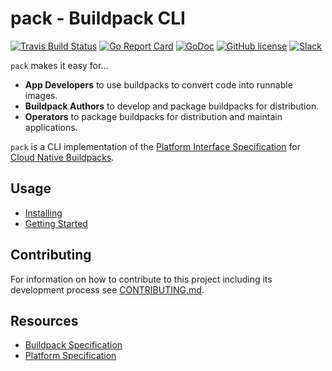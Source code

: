 # pack - Buildpack CLI

[![Travis Build Status](https://travis-ci.org/buildpack/pack.svg?branch=master)](https://travis-ci.org/buildpack/pack)
[![Go Report Card](https://goreportcard.com/badge/github.com/buildpack/pack)](https://goreportcard.com/report/github.com/buildpack/pack)
[![GoDoc](https://godoc.org/github.com/buildpack/pack?status.svg)](https://godoc.org/github.com/buildpack/pack)
[![GitHub license](https://img.shields.io/github/license/buildpack/pack)](https://github.com/buildpack/pack/blob/master/LICENSE)
[![Slack](https://slack.buildpacks.io/badge.svg)](https://slack.buildpacks.io/)

`pack` makes it easy for...
- **App Developers** to use buildpacks to convert code into runnable images.
- **Buildpack Authors** to develop and package buildpacks for distribution.
- **Operators** to package buildpacks for distribution and maintain applications.

`pack` is a CLI implementation of the [Platform Interface Specification][platform-spec] for [Cloud Native Buildpacks][buildpacks.io].

## Usage

- [Installing][install-pack]
- [Getting Started][getting-started]

## Contributing

For information on how to contribute to this project including its development 
process see [CONTRIBUTING.md](CONTRIBUTING.md).

## Resources
- [Buildpack Specification](https://github.com/buildpack/spec/blob/master/buildpack.md)
- [Platform Specification][platform-spec]

[buildpacks.io]: https://buildpacks.io/
[install-pack]: https://buildpacks.io/docs/install-pack/
[getting-started]: https://buildpacks.io/docs/app-journey
[platform-spec]: https://github.com/buildpack/spec/blob/master/platform.md
